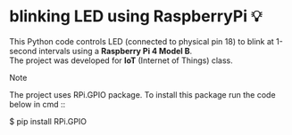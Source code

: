 # blinking LED using RaspberryPi 💡
This Python code controls LED (connected to physical pin 18) to blink at 1-second intervals using a **Raspberry Pi 4 Model B**.   
The project was developed for **IoT** (Internet of Things) class.      
> [!NOTE]
> The project uses RPi.GPIO package. To install this package run the code below in cmd ::
>
>    $ pip install RPi.GPIO
>
